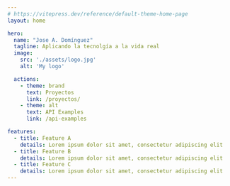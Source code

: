 ```yaml
---
# https://vitepress.dev/reference/default-theme-home-page
layout: home

hero:
  name: "Jose A. Domínguez"
  tagline: Aplicando la tecnolgía a la vida real
  image:
    src: './assets/logo.jpg'
    alt: 'My logo'

  actions:
    - theme: brand
      text: Proyectos
      link: /proyectos/
    - theme: alt
      text: API Examples
      link: /api-examples

features:
  - title: Feature A
    details: Lorem ipsum dolor sit amet, consectetur adipiscing elit
  - title: Feature B
    details: Lorem ipsum dolor sit amet, consectetur adipiscing elit
  - title: Feature C
    details: Lorem ipsum dolor sit amet, consectetur adipiscing elit
---
```


